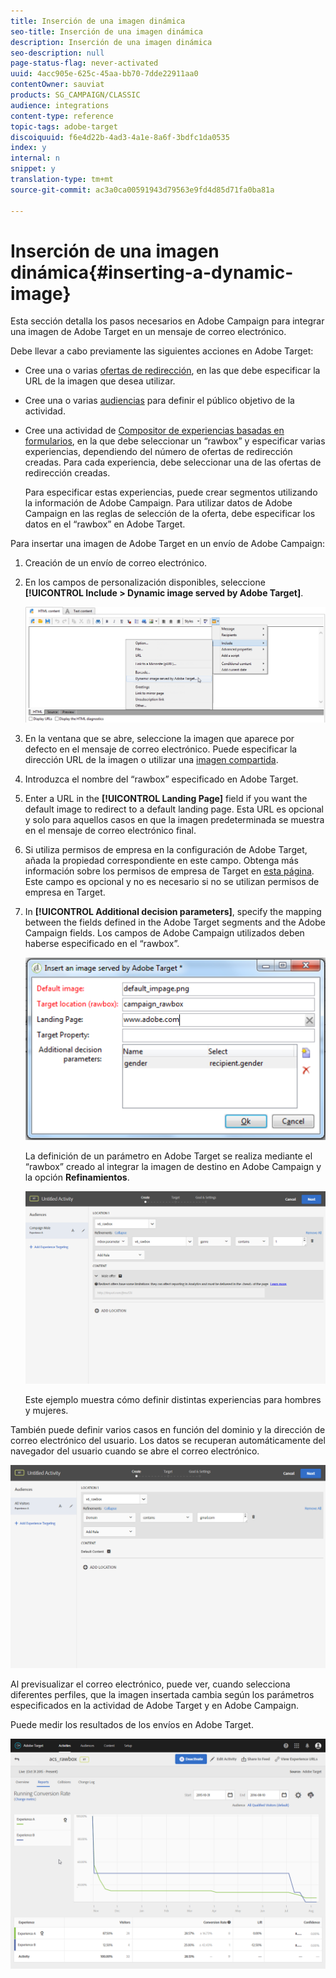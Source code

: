 ```yaml
---
title: Inserción de una imagen dinámica
seo-title: Inserción de una imagen dinámica
description: Inserción de una imagen dinámica
seo-description: null
page-status-flag: never-activated
uuid: 4acc905e-625c-45aa-bb70-7dde22911aa0
contentOwner: sauviat
products: SG_CAMPAIGN/CLASSIC
audience: integrations
content-type: reference
topic-tags: adobe-target
discoiquuid: f6e4d22b-4ad3-4a1e-8a6f-3bdfc1da0535
index: y
internal: n
snippet: y
translation-type: tm+mt
source-git-commit: ac3a0ca00591943d79563e9fd4d85d71fa0ba81a

---
```



# Inserción de una imagen dinámica{#inserting-a-dynamic-image}

Esta sección detalla los pasos necesarios en Adobe Campaign para integrar una imagen de Adobe Target en un mensaje de correo electrónico.

Debe llevar a cabo previamente las siguientes acciones en Adobe Target:

* Cree una o varias [ofertas de redirección](https://docs.adobe.com/help/en/target/using/experiences/offers/offer-redirect.html), en las que debe especificar la URL de la imagen que desea utilizar.
* Cree una o varias [audiencias](https://marketing.adobe.com/resources/help/en_US/target/target/t_create-audience.html) para definir el público objetivo de la actividad.
* Cree una actividad de [Compositor de experiencias basadas en formularios](https://docs.adobe.com/content/help/en/target/using/activities/abtest/create/test-create-ab.html), en la que debe seleccionar un “rawbox” y especificar varias experiencias, dependiendo del número de ofertas de redirección creadas. Para cada experiencia, debe seleccionar una de las ofertas de redirección creadas.

   Para especificar estas experiencias, puede crear segmentos utilizando la información de Adobe Campaign. Para utilizar datos de Adobe Campaign en las reglas de selección de la oferta, debe especificar los datos en el “rawbox” en Adobe Target.

Para insertar una imagen de Adobe Target en un envío de Adobe Campaign:

1. Creación de un envío de correo electrónico.
1. En los campos de personalización disponibles, seleccione **[!UICONTROL Include > Dynamic image served by Adobe Target]**.

   ![](assets/tar_insert_dynamic_image.png)

1. En la ventana que se abre, seleccione la imagen que aparece por defecto en el mensaje de correo electrónico. Puede especificar la dirección URL de la imagen o utilizar una [imagen compartida](../../integrations/using/sharing-assets-with-adobe-experience-cloud.md).
1. Introduzca el nombre del “rawbox” especificado en Adobe Target.
1. Enter a URL in the **[!UICONTROL Landing Page]** field if you want the default image to redirect to a default landing page. Esta URL es opcional y solo para aquellos casos en que la imagen predeterminada se muestra en el mensaje de correo electrónico final.
1. Si utiliza permisos de empresa en la configuración de Adobe Target, añada la propiedad correspondiente en este campo. Obtenga más información sobre los permisos de empresa de Target en [esta página](https://marketing.adobe.com/resources/help/en_US/target/target/properties-overview.html). Este campo es opcional y no es necesario si no se utilizan permisos de empresa en Target.
1. In **[!UICONTROL Additional decision parameters]**, specify the mapping between the fields defined in the Adobe Target segments and the Adobe Campaign fields. Los campos de Adobe Campaign utilizados deben haberse especificado en el “rawbox”.

   ![](assets/tar_additional_decisionning_parameters.png)

   La definición de un parámetro en Adobe Target se realiza mediante el “rawbox” creado al integrar la imagen de destino en Adobe Campaign y la opción **Refinamientos**.

   ![](assets/tar_additional_decisionning_parameters_1.png)

   Este ejemplo muestra cómo definir distintas experiencias para hombres y mujeres.

También puede definir varios casos en función del dominio y la dirección de correo electrónico del usuario. Los datos se recuperan automáticamente del navegador del usuario cuando se abre el correo electrónico.

![](assets/tar_additional_decisionning_parameters_2.png)

Al previsualizar el correo electrónico, puede ver, cuando selecciona diferentes perfiles, que la imagen insertada cambia según los parámetros especificados en la actividad de Adobe Target y en Adobe Campaign.

Puede medir los resultados de los envíos en Adobe Target.

![](assets/tar_measure_results.png)

